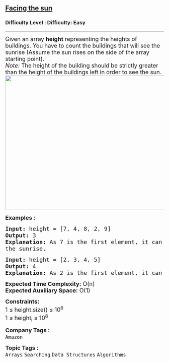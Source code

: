 <h2><a href="https://www.geeksforgeeks.org/problems/facing-the-sun2126/1?page=4&category=Arrays,CPP&difficulty=Basic,Easy&sortBy=submissions">Facing the sun</a></h2><h3>Difficulty Level : Difficulty: Easy</h3><hr><div class="problems_problem_content__Xm_eO"><p><span style="font-size: 18px;">Given an array <strong>height</strong> representing the heights of buildings. You have to count the buildings that will see the sunrise (Assume the sun rises on the side of the array starting point).<br><em>Note:</em> The height of the building should be strictly greater than the height of the buildings left in order to see the sun.</span><br><span style="font-size: 18px;"><img style="height: 427px; width: 596px;" src="https://media.geeksforgeeks.org/wp-content/uploads/Building.png" alt=""></span></p>
<p><span style="font-size: 18px;"><strong>Examples :</strong></span></p>
<pre><span style="font-size: 18px;"><strong>Input:</strong> height = [7, 4, 8, 2, 9]
<strong>Output:</strong> 3
<strong>Explanation:</strong> As 7 is the first element, it can see the sunrise. 4 can't see the sunrise as 7 is hiding it. 8 can see. 2 can't see the sunrise. 9 also can see<br>the sunrise.
</span></pre>
<pre><span style="font-size: 18px;"><strong>Input:</strong> height = [2, 3, 4, 5]
<strong>Output:</strong> 4
<strong>Explanation:</strong> As 2 is the first element, it can see the sunrise.  3 can see the sunrise as 2 is not hiding it. Same for 4 and 5, they also can see the sunrise.
</span></pre>
<p><span style="font-size: 18px;"><strong>Expected Time Complexity:</strong> O(n)<br><strong>Expected Auxiliary Space:</strong>&nbsp;O(1)</span></p>
<p><span style="font-size: 18px;"><strong>Constraints:</strong><br>1 ≤ height.size() ≤ 10<sup>6</sup><br>1 ≤ height<sub>i</sub> ≤ 10<sup>8</sup></span></p></div><p><span style=font-size:18px><strong>Company Tags : </strong><br><code>Amazon</code>&nbsp;<br><p><span style=font-size:18px><strong>Topic Tags : </strong><br><code>Arrays</code>&nbsp;<code>Searching</code>&nbsp;<code>Data Structures</code>&nbsp;<code>Algorithms</code>&nbsp;